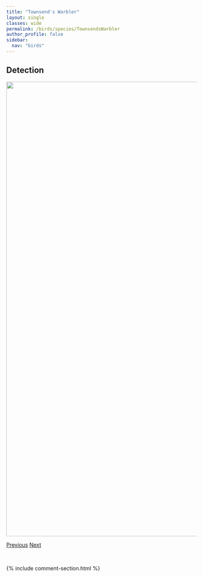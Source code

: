 ```yaml
---
title: "Townsend's Warbler"
layout: single
classes: wide
permalink: /birds/species/TownsendsWarbler
author_profile: false
sidebar:
  nav: "birds"
---
```


<h2>Detection</h2>

<a href="https://drive.google.com/uc?export=view&id=1UCvEO_5ouY-DbdoSVdw1YQxG-zAAyv9R">
<img src="https://drive.google.com/uc?export=view&id=1UCvEO_5ouY-DbdoSVdw1YQxG-zAAyv9R" height = "1200" width = "800">
</a>

<a href="/DevelopmentWebsite/birds/species/TownsendsSolitaire" class="pagination--pager" title="Townsend's Solitaire">Previous</a> <a href="/DevelopmentWebsite/birds/species/TreeSwallow" class="pagination--pager" title="Tree Swallow">Next</a>

<p>&nbsp;</p>

{% include comment-section.html %}
